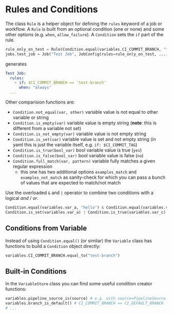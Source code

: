 # Rules and Conditions
The class `Rule` is a helper object for defining the `rules` keyword of a job or workflow.
A `Rule` is built from an optional condition (one or none) and some other options (e.g. `when`, `allow_failure`).
A `Condition` sets the `if` part of the rule.
```python
rule_only_on_test = Rule(Condition.equal(variables.CI_COMMIT_BRANCH, "test-branch"), when=When.always)
jobs.test_job = Job("Test Job", JobConfig(rules=rule_only_on_test, ...)) # this job only runs on commits to branch 'test-branch'
```
generates
```yaml
Test Job:
  rules:
    - if: $CI_COMMIT_BRANCH == 'test-branch'
      when: "always"
  ...
```
Other comparision functions are:
- `Condition.not_equal(var, other)` variable value is not equal to other variable or string
- `Condition.is_empty(var)` variable value is empty string (**note**: this is different from a variable not set)
- `Condition.is_not_empty(var)` variable value is not empty string
- `Condition.is_set(var)` variable value is set and not empty string (in yaml this is just the variable itself, e.g. `if: $CI_COMMIT_TAG`)
- `Condition.is_true(bool_var)` bool variable value is true (`yes`)
- `Condition.is_false(bool_var)` bool variable value is false (`no`)
- `Condition.full_match(var, pattern)` variable fully matches a given regular expression
  - this one has two additional options `examples_match` and `examples_not_match` as sanity-check for which you can pass a bunch of values that are expected to match/not match

Use the overloaded `&` and `|` operator to combine two conditions with a logical *and* / *or*.
```python
Condition.equal(variables.var_a, "hello") & Condition.equal(variables.var_b, "bye") # if: $var_a == 'hello' && $var_b == 'bye'
Condition.is_set(variables.var_a) | Condition.is_true(variables.var_c) # if: $var_a || $var_b == 'yes'
```

## Conditions from Variable
Instead of using `Condition.equal()` (or similar) the `Variable` class has functions to build a `Condition` object directly:
```python
variables.CI_COMMIT_BRANCH.equal_to("test-branch")
```

## Built-in Conditions
In the `VariableStore` class you can find some useful condition creator functions:
```python
variables.pipeline_source_is(source) # e.g. with source=PipelineSource.push
variables.branch_is_default() # CI_COMMIT_BRANCH == CI_DEFAULT_BRANCH
# ...
```
